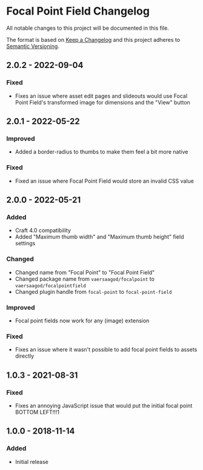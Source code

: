 # Focal Point Field Changelog

All notable changes to this project will be documented in this file.

The format is based on [Keep a Changelog](http://keepachangelog.com/) and this project adheres to [Semantic Versioning](http://semver.org/).

## 2.0.2 - 2022-09-04
### Fixed
- Fixes an issue where asset edit pages and slideouts would use Focal Point Field's transformed image for dimensions and the "View" button  

## 2.0.1 - 2022-05-22

### Improved
- Added a border-radius to thumbs to make them feel a bit more native  

### Fixed
- Fixed an issue where Focal Point Field would store an invalid CSS value  

## 2.0.0 - 2022-05-21

### Added
- Craft 4.0 compatibility
- Added "Maximum thumb width" and "Maximum thumb height" field settings  

### Changed
- Changed name from "Focal Point" to "Focal Point Field"  
- Changed package name from `vaersaagod/focalpoint` to `vaersaagod/focalpointfield`  
- Changed plugin handle from `focal-point` to `focal-point-field`

### Improved  
- Focal point fields now work for any (image) extension

### Fixed
- Fixes an issue where it wasn't possible to add focal point fields to assets directly

## 1.0.3 - 2021-08-31
### Fixed
- Fixes an annoying JavaScript issue that would put the initial focal point BOTTOM LEFT!!!1

## 1.0.0 - 2018-11-14
### Added
- Initial release

